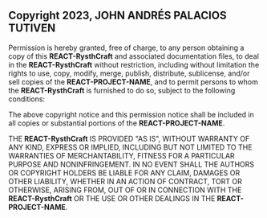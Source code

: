 ## Copyright 2023, JOHN ANDRÉS PALACIOS TUTIVEN

Permission is hereby granted, free of charge, to any person obtaining a copy of this **REACT-RysthCraft** and associated
documentation files, to deal in the **REACT-RysthCraft** without restriction, including without limitation the rights to
use, copy, modify, merge, publish, distribute, sublicense, and/or sell copies of the **REACT-PROJECT-NAME**, and to permit
persons to whom the **REACT-RysthCraft** is furnished to do so, subject to the following conditions:

The above copyright notice and this permission notice shall be included in all copies or substantial portions of the
**REACT-PROJECT-NAME**.

THE **REACT-RysthCraft** IS PROVIDED "AS IS", WITHOUT WARRANTY OF ANY KIND, EXPRESS OR IMPLIED, INCLUDING BUT NOT LIMITED
TO THE WARRANTIES OF MERCHANTABILITY, FITNESS FOR A PARTICULAR PURPOSE AND NONINFRINGEMENT. IN NO EVENT SHALL THE
AUTHORS OR COPYRIGHT HOLDERS BE LIABLE FOR ANY CLAIM, DAMAGES OR OTHER LIABILITY, WHETHER IN AN ACTION OF CONTRACT, TORT
OR OTHERWISE, ARISING FROM, OUT OF OR IN CONNECTION WITH THE **REACT-RysthCraft** OR THE USE OR OTHER DEALINGS IN THE
**REACT-PROJECT-NAME**.
